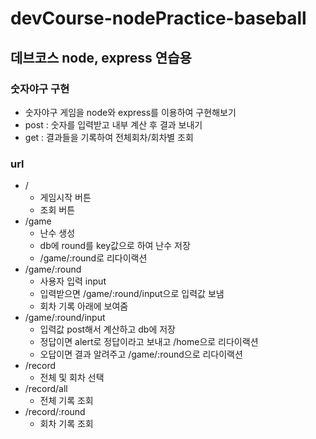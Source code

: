 # devCourse-nodePractice-baseball
## 데브코스 node, express 연습용
### 숫자야구 구현
- 숫자야구 게임을 node와 express를 이용하여 구현해보기
- post : 숫자를 입력받고 내부 계산 후 결과 보내기
- get : 결과들을 기록하여 전체회차/회차별 조회

### url
- /
  - 게임시작 버튼
  - 조회 버튼
- /game
  - 난수 생성
  - db에 round를 key값으로 하여 난수 저장
  - /game/:round로 리다이랙션
- /game/:round
  - 사용자 입력 input
  - 입력받으면 /game/:round/input으로 입력값 보냄
  - 회차 기록 아래에 보여줌
- /game/:round/input
  - 입력값 post해서 계산하고 db에 저장
  - 정답이면 alert로 정답이라고 보내고 /home으로 리다이랙션
  - 오답이면 결과 알려주고 /game/:round으로 리다이랙션
- /record
  - 전체 및 회차 선택
- /record/all
  - 전체 기록 조회
- /record/:round
  - 회차 기록 조회